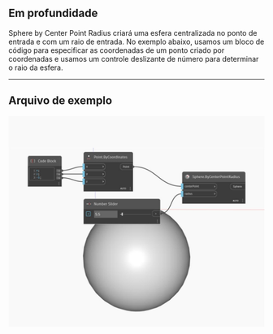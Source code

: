 ## Em profundidade
Sphere by Center Point Radius criará uma esfera centralizada no ponto de entrada e com um raio de entrada. No exemplo abaixo, usamos um bloco de código para especificar as coordenadas de um ponto criado por coordenadas e usamos um controle deslizante de número para determinar o raio da esfera.
___
## Arquivo de exemplo

![ByCenterPointRadius](./Autodesk.DesignScript.Geometry.Sphere.ByCenterPointRadius_img.jpg)

